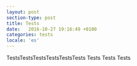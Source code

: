 ```yaml
---
layout: post
section-type: post
title: Tests
date:   2016-10-27 19:16:49 +0100
categories: tests
locale: 'es'
---
```


TestsTestsTestsTestsTestsTests Tests Tests Tests